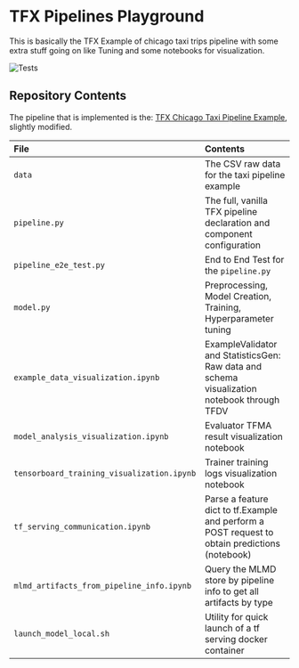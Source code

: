 # TFX Pipelines Playground

This is basically the TFX Example of chicago taxi trips pipeline with some extra stuff going on like Tuning and some notebooks for visualization.

![Tests](https://github.com/ntakouris/tfx-pipelines-playground/workflows/Test%20Python%20Package/badge.svg)

## Repository Contents

The pipeline that is implemented is the: [TFX Chicago Taxi Pipeline Example](https://github.com/tensorflow/tfx/tree/master/tfx/examples/chicago_taxi_pipeline), slightly modified.

| File                                       | Contents                                                                                       |
| :----------------------------------------- | :--------------------------------------------------------------------------------------------- |
| `data`                                     | The CSV raw data for the taxi pipeline example                                                 |
| `pipeline.py`                              | The full, vanilla TFX pipeline declaration and component configuration                         |
| `pipeline_e2e_test.py`                     | End to End Test for the `pipeline.py`                                                          |
| `model.py`                                 | Preprocessing, Model Creation, Training, Hyperparameter tuning                                 |
| `example_data_visualization.ipynb`         | ExampleValidator and StatisticsGen: Raw data and schema visualization notebook through TFDV    |
| `model_analysis_visualization.ipynb`       | Evaluator TFMA result visualization notebook                                                   |
| `tensorboard_training_visualization.ipynb` | Trainer training logs visualization notebook                                                   |
| `tf_serving_communication.ipynb`           | Parse a feature dict to tf.Example and perform a POST request to obtain predictions (notebook) |
| `mlmd_artifacts_from_pipeline_info.ipynb`  | Query the MLMD store by pipeline info to get all artifacts by type                             |
| `launch_model_local.sh`                    | Utility for quick launch of a tf serving docker container                                      |

